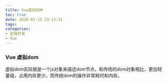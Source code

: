 ```yaml
---
title: Vue虚拟DOM
toc: true
date: 2020-02-15 23:13:31
tags:
categories:
- 前端开发
- Vue
---
```

### Vue 虚拟dom

虚拟dom实际就是一个js对象来描述dom节点，和传统的dom对象相比，更加轻量级，占用内存更少。而传统dom的操作非常耗时和内存。
